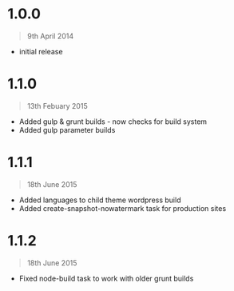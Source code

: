 # 1.0.0
> 9th April 2014

- initial release

# 1.1.0
> 13th Febuary 2015

- Added gulp & grunt builds - now checks for build system
- Added gulp parameter builds

# 1.1.1
> 18th June 2015

- Added languages to child theme wordpress build
- Added create-snapshot-nowatermark task for production sites

# 1.1.2
> 18th June 2015

- Fixed node-build task to work with older grunt builds